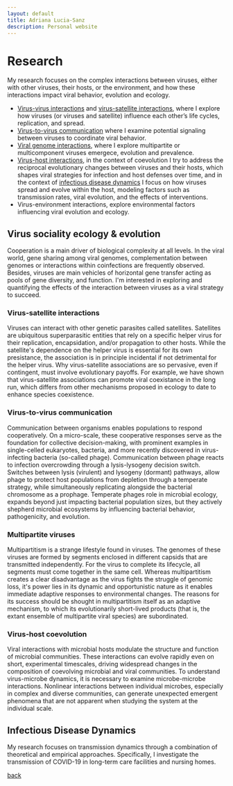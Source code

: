 ```yaml
---
layout: default
title: Adriana Lucia-Sanz
description: Personal website
---
```


# Research
My research focuses on the complex interactions between viruses, either with other viruses, their hosts, or the environment, and how these interactions impact viral behavior, evolution and ecology.
* [Virus-virus interactions](#virus-sociality-ecology-&-evolution) and [virus-satellite interactions](#virus-satellite-interactions), where I explore how viruses (or viruses and satellite) influence each other’s life cycles, replication, and spread.
* [Virus-to-virus communication](#virus-to-virus-communication) where I examine potential signaling between viruses to coordinate viral behavior.  
* [Viral genome interactions](#multipartite-viruses), where I explore multipartite or multicomponent viruses emergece, evolution and prevalence.
* [Virus-host interactions](#virus-host-coevolution), in the context of coevolution I try to address the reciprocal evolutionary changes between viruses and their hosts, which shapes viral strategies for infection and host defenses over time, and in the context of [infectious disease dynamics](#infectious-disease-dynamics) I focus on how viruses spread and evolve within the host, modeling factors such as transmission rates, viral evolution, and the effects of interventions.
* Virus-environment interactions, explore environmental factors influencing viral evolution and ecology.

## Virus sociality ecology & evolution
Cooperation is a main driver of biological complexity at all levels. In the viral world, gene sharing among viral genomes, complementation between genomes or interactions within coinfections are frequently observed. Besides, viruses are main vehicles of horizontal gene transfer acting as pools of gene diversity, and function.  I'm interested in exploring and quantifying the effects of the interaction between viruses as a viral strategy to succeed.

### Virus-satellite interactions
Viruses can interact with other genetic parasites called satellites. Satellites are ubiquitous superparasitic entities that rely on a specific helper virus for their replication, encapsidation, and/or propagation to other hosts. While the satellite's dependence on the helper virus is essential for its own presistance, the association is in principle incidental if not detrimental for the helper virus. Why virus-satellite associations are so pervasive, even if contingent, must involve evolutionary payoffs. For example, we have shown that virus-satellite associations can promote viral coexistance in the long run, which differs from other mechanisms proposed in ecology to date to enhance species coexistence. 

### Virus-to-virus communication
Communication between organisms enables populations to respond cooperatively. On a micro-scale, these cooperative responses serve as the foundation for collective decision-making, with prominent examples in single-celled eukaryotes, bacteria, and more recently discovered in virus-infecting bacteria (so-called phage). Communication between phage reacts to infection overcrowding through a lysis-lysogeny decision switch. Switches between lysis (virulent) and lysogeny (dormant) pathways, allow phage to protect host populations from depletion through a temperate strategy, while simultaneously replicating alongside the bacterial chromosome as a prophage. Temperate phages role in microbial ecology, expands beyond just impacting bacterial population sizes, but they actively shepherd microbial ecosystems by influencing bacterial behavior, pathogenicity, and evolution. 

### Multipartite viruses 
Multipartitism is a strange lifestyle found in viruses. The genomes of these viruses are formed by segments enclosed in different capsids that are transmitted independently. For the virus to complete its lifecycle, all segments must come together in the same cell. Whereas multipartitism creates a clear disadvantage as the virus fights the struggle of genomic loss, it's power lies in its dynamic and opportunistic nature as it enables immediate adaptive responses to environmental changes. The reasons for its success should be shought in multipartitism itself as an adaptive mechanism, to which its evolutionarily short-lived products (that is, the extant ensemble of multipartite viral species) are subordinated. 

### Virus-host coevolution
Viral interactions with microbial hosts modulate the structure and function of microbial communities. These interactions can evolve rapidly even on short, experimental timescales, driving widespread changes in the composition of coevolving microbial and viral communities. To understand virus-microbe dynamics, it is necessary to examine microbe-microbe interactions. Nonlinear interactions between individual microbes, especially in complex and diverse communities, can generate unexpected emergent phenomena that are not apparent when studying the system at the individual scale.

## Infectious Disease Dynamics
My research focuses on transmission dynamics through a combination of theoretical and empirical approaches. Specifically, I investigate the transmission of COVID-19 in long-term care facilities and nursing homes.

[back](./)
